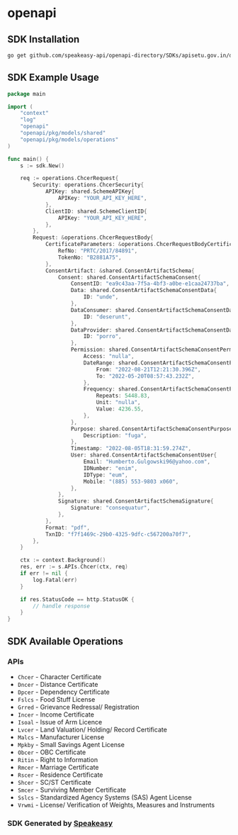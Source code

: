# openapi

<!-- Start SDK Installation -->
## SDK Installation

```bash
go get github.com/speakeasy-api/openapi-directory/SDKs/apisetu.gov.in/dittripura/3.0.0/go
```
<!-- End SDK Installation -->

## SDK Example Usage
<!-- Start SDK Example Usage -->
```go
package main

import (
    "context"
    "log"
    "openapi"
    "openapi/pkg/models/shared"
    "openapi/pkg/models/operations"
)

func main() {
    s := sdk.New()

    req := operations.ChcerRequest{
        Security: operations.ChcerSecurity{
            APIKey: shared.SchemeAPIKey{
                APIKey: "YOUR_API_KEY_HERE",
            },
            ClientID: shared.SchemeClientID{
                APIKey: "YOUR_API_KEY_HERE",
            },
        },
        Request: &operations.ChcerRequestBody{
            CertificateParameters: &operations.ChcerRequestBodyCertificateParameters{
                RefNo: "PRTC/2017/84891",
                TokenNo: "B2881A75",
            },
            ConsentArtifact: &shared.ConsentArtifactSchema{
                Consent: shared.ConsentArtifactSchemaConsent{
                    ConsentID: "ea9c43aa-7f5a-4bf3-a0be-e1caa24737ba",
                    Data: shared.ConsentArtifactSchemaConsentData{
                        ID: "unde",
                    },
                    DataConsumer: shared.ConsentArtifactSchemaConsentDataConsumer{
                        ID: "deserunt",
                    },
                    DataProvider: shared.ConsentArtifactSchemaConsentDataProvider{
                        ID: "porro",
                    },
                    Permission: shared.ConsentArtifactSchemaConsentPermission{
                        Access: "nulla",
                        DateRange: shared.ConsentArtifactSchemaConsentPermissionDateRange{
                            From: "2022-08-21T12:21:30.396Z",
                            To: "2022-05-20T08:57:43.232Z",
                        },
                        Frequency: shared.ConsentArtifactSchemaConsentPermissionFrequency{
                            Repeats: 5448.83,
                            Unit: "nulla",
                            Value: 4236.55,
                        },
                    },
                    Purpose: shared.ConsentArtifactSchemaConsentPurpose{
                        Description: "fuga",
                    },
                    Timestamp: "2022-08-05T18:31:59.274Z",
                    User: shared.ConsentArtifactSchemaConsentUser{
                        Email: "Humberto.Gulgowski96@yahoo.com",
                        IDNumber: "enim",
                        IDType: "eum",
                        Mobile: "(885) 553-9803 x060",
                    },
                },
                Signature: shared.ConsentArtifactSchemaSignature{
                    Signature: "consequatur",
                },
            },
            Format: "pdf",
            TxnID: "f7f1469c-29b0-4325-9dfc-c567200a70f7",
        },
    }

    ctx := context.Background()
    res, err := s.APIs.Chcer(ctx, req)
    if err != nil {
        log.Fatal(err)
    }

    if res.StatusCode == http.StatusOK {
        // handle response
    }
}
```
<!-- End SDK Example Usage -->

<!-- Start SDK Available Operations -->
## SDK Available Operations


### APIs

* `Chcer` - Character Certificate
* `Dncer` - Distance Certificate
* `Dpcer` - Dependency Certificate
* `Fslcs` - Food Stuff License
* `Grred` - Grievance Redressal/ Registration
* `Incer` - Income Certificate
* `Isoal` - Issue of Arm Licence
* `Lvcer` - Land Valuation/ Holding/ Record Certificate
* `Malcs` - Manufacturer License
* `Mpkby` - Small Savings Agent License
* `Obcer` - OBC Certificate
* `Ritin` - Right to Information
* `Rmcer` - Marriage Certificate
* `Rscer` - Residence Certificate
* `Shcer` - SC/ST  Certificate
* `Smcer` - Surviving Member Certificate
* `Sslcs` - Standardized Agency Systems (SAS) Agent License
* `Vrwmi` - License/ Verification of Weights, Measures and Instruments
<!-- End SDK Available Operations -->

### SDK Generated by [Speakeasy](https://docs.speakeasyapi.dev/docs/using-speakeasy/client-sdks)

